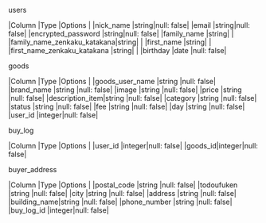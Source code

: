 users

|Column                      |Type  |Options    |
|nick_name                   |string|null: false|
|email                       |string|null: false|
|encrypted_password          |string|null: false|
|family_name                 |string|           |
|family_name_zenkaku_katakana|string|           |
|first_name                  |string|           |
|first_name_zenkaku_katakana |string|           |
|birthday                    |date  |null: false|



goods

|Column          |Type   |Options    |
|goods_user_name |string |null: false|
|brand_name      |string |null: false|
|image           |string |null: false|
|price           |string |null: false|
|description_item|string |null: false|
|category        |string |null: false|
|status          |string |null: false|
|fee             |string |null: false|
|day             |string |null: false|
|user_id         |integer|null: false|


buy_log

|Column  |Type   |Options    |
|user_id |integer|null: false|
|goods_id|integer|null: false|


buyer_address

|Column       |Type   |Options    |
|postal_code  |string |null: false|
|todoufuken   |string |null: false|
|city         |string |null: false|
|address      |string |null: false|
|building_name|string |null: false|
|phone_number |string |null: false|
|buy_log_id   |integer|null: false|

